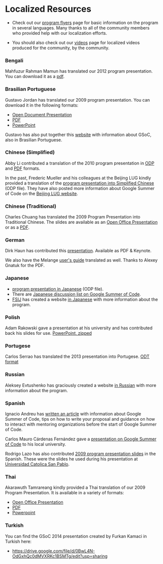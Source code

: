 # Localized Resources #

  * Check out our [program flyers](GsocFlyers.md) page for basic information on the program in several languages.  Many thanks to all of the community members who provided help with our localization efforts.

  * You should also check out our [videos](Videos.md) page for localized videos produced for the community, by the community.

### Bengali ###

Mahfuzur Rahman Mamun has translated our 2012 program presentation. You can download it as a [pdf](http://code.google.com/p/google-summer-of-code/downloads/detail?name=gsoc_preso_bangla_2012.pdf).

### Brasilian Portuguese ###

Gustavo Jordan has translated our 2009 program presentation. You can download it in the following formats:
  * [Open Document Presentation](http://google-summer-of-code.googlecode.com/files/GSoC2009-Presentation-BlueLogo_pt-br.odp)
  * [PDF](http://google-summer-of-code.googlecode.com/files/GSoC2009-Presentation-BlueLogo_pt-br%282%29.pdf)
  * [PowerPoint](http://google-summer-of-code.googlecode.com/files/GSoC2009-Presentation-BlueLogo_pt-br.ppt)

Gustavo has also put together this [website](http://gsoc-br.org/) with information about GSoC, also in Brasilian Portuguese.

### Chinese (Simplified) ###

Abby Li contributed a translation of the 2010 program presentation in [ODP](http://google-summer-of-code.googlecode.com/files/GSoC2010-Presentation-SimplifiedChinese.odp) and [PDF](http://google-summer-of-code.googlecode.com/files/GSoC2010-Presentation-SimplifiedChinese.pdf) formats.

In the past, Frederic Mueller and his colleagues at the Beijing LUG kindly provided a translation of the [program presentation into Simplified Chinese](http://google-summer-of-code.googlecode.com/files/GSoC_presentation_SimplifiedChinese.odp) (ODP file).  They have also posted more information about Google Summer of Code on the [Beijing LUG website](http://www.beijinglug.org/).

### Chinese (Traditional) ###

Charles Chuang has translated the 2009 Program Presentation into Traditional Chinese. The slides are available as an [Open Office Presentation](http://google-summer-of-code.googlecode.com/files/GSoC2009-Presentation-BlueLogo-Chinese-Traditional.odp) or as a [PDF](http://google-summer-of-code.googlecode.com/files/GSoC2009-Presentation-BlueLogo-Chinese-Traditional.pdf).

### German ###
Dirk Haun has contributed this [presentation](http://www.haun-online.de/presentations/). Available as PDF & Keynote.

We also have the Melange [user's guide](http://code.google.com/p/google-summer-of-code/downloads/detail?name=google-sommer-code.pdf&can=2&q=#makechanges) translated as well. Thanks to Alexey Gnatuk for the PDF.

### Japanese ###
  * [program presentation in Japanese](http://google-summer-of-code.googlecode.com/files/GSoC2008-presentation-Japanese.odp) (ODP file).
  * There are [Japanese discussion list on Google Summer of Code](http://groups.google.com/group/google-summer-of-code-discuss-ja?hl=ja).
  * [FSIJ](http://www.fsij.org/) has created a website [in Japanese](http://www.fsij.org/homepage/wiki/GSoC2008) with more information about the program.

### Polish ###

Adam Rakowski gave a presentation at his university and has contributed back his slides for use. [PowerPoint, zipped](http://google-summer-of-code.googlecode.com/files/GoogleSoC-polish.zip)

### Portugese ###

Carlos Serrao has translated the 2013 presentation into Portugese. [ODT format](http://code.google.com/p/google-summer-of-code/downloads/detail?name=GSoC-2013-preso.pt-PT.odp)

### Russian ###
Aleksey Evtushenko has graciously created a website [in Russian](http://gsoc.org.ua/) with more information about the program.

### Spanish ###

Ignacio Andreu has [written an article](http://www.debugmodeon.com/item/268835/informacion-y-consejos-sobre-el-google-summer-of-code) with information about Google Summer of Code, tips on how to write your proposal and guidance on how to interact with mentoring organizations before the start of Google Summer of Code.

Carlos Mauro Cárdenas Fernández gave a [presentation on Google Summer of Code](http://unimauro.blogspot.com/2009/03/ponencia-sobre-el-gsoc-2009.html) to his local university.

Rodrigo Lazo has also contributed [2009 program presentation slides](http://google-summer-of-code.googlecode.com/files/slides.pdf) in the Spanish. These were the slides he used during his presentation at [Universidad Catolica San Pablo](http://www.ucsp.edu.pe/).


### Thai ###

Akarawuth Tamrareang kindly provided a Thai translation of our 2009 Program Presentation. It is available in a variety of formats:
  * [Open Office Presentation](http://google-summer-of-code.googlecode.com/files/GSoC2009-Presentation-BlueLogo-Thai_v2.odp)
  * [PDF](http://google-summer-of-code.googlecode.com/files/GSoC2009-Presentation-BlueLogo-Thai_v2.pdf)
  * [Powerpoint](http://google-summer-of-code.googlecode.com/files/GSoC2009-Presentation-BlueLogo-Thai_v2.ppt)


### Turkish ###

You can find the GSoC 2014 presentation created by Furkan Kamaci in Turkish here:
  * https://drive.google.com/file/d/0BwL4N-OdGxhQc0dMVXRKc1BSMTg/edit?usp=sharing
